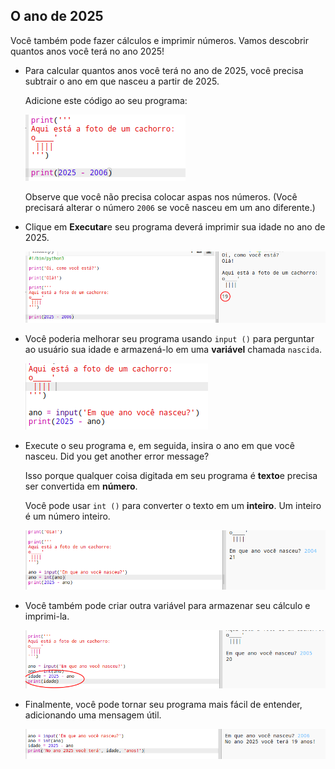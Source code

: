 ## O ano de 2025

Você também pode fazer cálculos e imprimir números. Vamos descobrir quantos anos você terá no ano 2025!

+ Para calcular quantos anos você terá no ano de 2025, você precisa subtrair o ano em que nasceu a partir de 2025.
    
    Adicione este código ao seu programa:
    
    ![screenshot](images/me-calc.png)
    
    Observe que você não precisa colocar aspas nos números. (Você precisará alterar o número `2006` se você nasceu em um ano diferente.)

+ Clique em **Executar**e seu programa deverá imprimir sua idade no ano de 2025.
    
    ![captura de tela](images/me-calc-run.png)

+ Você poderia melhorar seu programa usando `input ()` para perguntar ao usuário sua idade e armazená-lo em uma **variável** chamada `nascida`.
    
    ![captura de tela](images/me-input.png)

+ Execute o seu programa e, em seguida, insira o ano em que você nasceu. Did you get another error message?
    
    Isso porque qualquer coisa digitada em seu programa é **texto**e precisa ser convertida em **número**.
    
    Você pode usar `int ()` para converter o texto em um **inteiro**. Um inteiro é um número inteiro.
    
    ![screenshot](images/me-input-test.png)

+ Você também pode criar outra variável para armazenar seu cálculo e imprimi-la.
    
    ![captura](images/me-result-variable.png)

+ Finalmente, você pode tornar seu programa mais fácil de entender, adicionando uma mensagem útil.
    
    ![screenshot](images/me-message.png)